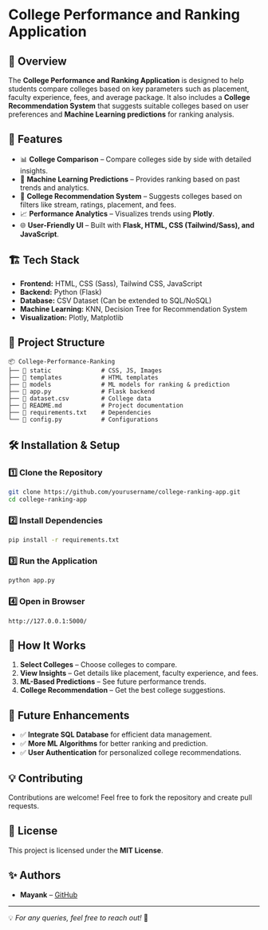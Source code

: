 # College Performance and Ranking Application

## 📌 Overview

The **College Performance and Ranking Application** is designed to help students compare colleges based on key parameters such as placement, faculty experience, fees, and average package. It also includes a **College Recommendation System** that suggests suitable colleges based on user preferences and **Machine Learning predictions** for ranking analysis.

## 🚀 Features

- 📊 **College Comparison** – Compare colleges side by side with detailed insights.
- 🤖 **Machine Learning Predictions** – Provides ranking based on past trends and analytics.
- 🎯 **College Recommendation System** – Suggests colleges based on filters like stream, ratings, placement, and fees.
- 📈 **Performance Analytics** – Visualizes trends using **Plotly**.
- 🌐 **User-Friendly UI** – Built with **Flask, HTML, CSS (Tailwind/Sass), and JavaScript**.

## 🏗️ Tech Stack

- **Frontend:** HTML, CSS (Sass), Tailwind CSS, JavaScript
- **Backend:** Python (Flask)
- **Database:** CSV Dataset (Can be extended to SQL/NoSQL)
- **Machine Learning:** KNN, Decision Tree for Recommendation System
- **Visualization:** Plotly, Matplotlib

## 📂 Project Structure

```
📦 College-Performance-Ranking
├── 📁 static              # CSS, JS, Images
├── 📁 templates           # HTML templates
├── 📁 models              # ML models for ranking & prediction
├── 📄 app.py              # Flask backend
├── 📄 dataset.csv         # College data
├── 📄 README.md           # Project documentation
├── 📄 requirements.txt    # Dependencies
└── 📄 config.py           # Configurations
```

## 🛠️ Installation & Setup

### 1️⃣ Clone the Repository

```bash
git clone https://github.com/yourusername/college-ranking-app.git
cd college-ranking-app
```

### 2️⃣ Install Dependencies

```bash
pip install -r requirements.txt
```

### 3️⃣ Run the Application

```bash
python app.py
```

### 4️⃣ Open in Browser

```
http://127.0.0.1:5000/
```

## 📌 How It Works

1. **Select Colleges** – Choose colleges to compare.
2. **View Insights** – Get details like placement, faculty experience, and fees.
3. **ML-Based Predictions** – See future performance trends.
4. **College Recommendation** – Get the best college suggestions.

## 🔮 Future Enhancements

- ✅ **Integrate SQL Database** for efficient data management.
- ✅ **More ML Algorithms** for better ranking and prediction.
- ✅ **User Authentication** for personalized college recommendations.

## 💡 Contributing

Contributions are welcome! Feel free to fork the repository and create pull requests.

## 📜 License

This project is licensed under the **MIT License**.

## ✨ Authors

- **Mayank** – [GitHub](https://github.com/yourusername)

---

💡 *For any queries, feel free to reach out!* 🚀


